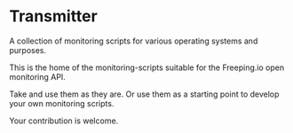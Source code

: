 # Transmitter
A collection of monitoring scripts for various operating systems and purposes.

This is the home of the monitoring-scripts suitable for the Freeping.io open monitoring API.

Take and use them as they are. Or use them as a starting point to develop your own monitoring scripts.

Your contribution is welcome. 
